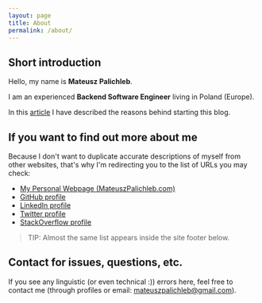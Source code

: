 ```yaml
---
layout: page
title: About
permalink: /about/
---
```


## Short introduction

Hello, my name is **Mateusz Palichleb**. 

I am an experienced **Backend Software Engineer** living in Poland (Europe).

In this <a target="_blank" href="{{ site.url }}/the-reasons-behind-starting-this-blog/">article</a>
I have described the reasons behind starting this blog.

## If you want to find out more about me

Because I don't want to duplicate accurate descriptions of myself from other websites,
that's why I'm redirecting you to the list of URLs you may check:

- <a href="https://mateuszpalichleb.com" target="_blank">My Personal Webpage (MateuszPalichleb.com)</a>
- <a href="https://github.com/koksyn" target="_blank">GitHub profile</a>
- <a href="https://www.linkedin.com/in/mateusz-palichleb/" target="_blank">LinkedIn profile</a>
- <a href="https://twitter.com/m_palichleb" target="_blank">Twitter profile</a>
- <a href="https://stackoverflow.com/users/6806473/mateusz-palichleb" target="_blank">StackOverflow profile</a>

> TIP: Almost the same list appears inside the site footer below.

## Contact for issues, questions, etc.

If you see any linguistic (or even technical :)) errors here,
feel free to contact me (through profiles or email: <a href="mailto:mateuszpalichleb@gmail.com">mateuszpalichleb@gmail.com</a>).